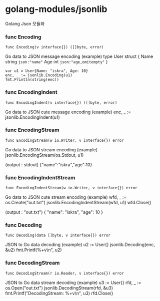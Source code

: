 # golang-modules/jsonlib
Golang Json 모듈화

### func Encoding
```
func Encoding(v interface{}) ([]byte, error)
```
Go data to JSON message encoding
(example)
	type User struct {
		Name string `json:"name"`
		Age  int    `json:"age,omitempty"`
	}

	var u1 = User{Name: "iskra", Age: 10}
	enc, _ := jsonlib.Encoding(u1)
	fmt.Println(string(enc))

### func EncodingIndent
```
func EncodingIndent(v interface{}) ([]byte, error)
```
Go data to JSON cute message encoding
(example)
	enc, _ := jsonlib.EncodingIndent(u1)

### func EncodingStream
```
func EncodingStream(w io.Writer, v interface{}) error
```
Go data to JSON stream encoding
(example)
	jsonlib.EncodingStream(os.Stdout, u1)

(output : stdout)
	{"name":"iskra","age":10}

### func EncodingIndentStream
```
func EncodingIndentStream(w io.Writer, v interface{}) error
```
Go data to JSON cute stream encoding
(example)
	wfd, _ := os.Create("out.txt")
	jsonlib.EncodingIndentStream(wfd, u1)
	wfd.Close()

(output : "out.txt")
	{
  		"name": "iskra",
  		"age": 10
	}

### func Decoding
```
func Decoding(data []byte, v interface{}) error
```
JSON to Go data decoding
(example)
	u2 := User{}
	jsonlib.Decoding(enc, &u2)
	fmt.Printf(%+v\n", u2)

### func DecodingStream
```
func DecodingStream(r io.Reader, v interface{}) error
```
JSON to Go data stream decoding
(example)
	u3 := User{}
	rfd, _ := os.Open("out.txt")
	jsonlib.DecodingStream(rfd, &u3)
	fmt.Printf("DecodingStream: %+v\n", u3)
	rfd.Close()
